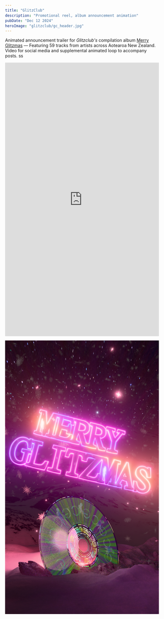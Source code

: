 ```yaml
---
title: "GlitzClub"
description: "Promotional reel, album announcement animation"
pubDate: "Dec 12 2024"
heroImage: "glitzclub/gc_header.jpg"
---
```


Animated announcement trailer for _Glitzclub's_ compilation album [Merry Glitzmas](https://glitzclub.bandcamp.com/album/merry-glitzmas) — Featuring 59 tracks from artists across Aotearoa New Zealand. Video for social media and supplemental animated loop to accompany posts.
ss

<div style="padding:177.78% 0 0 0;position:relative;"><iframe src="https://player.vimeo.com/video/1053218953?badge=0&amp;autopause=0&amp;player_id=0&amp;app_id=58479" frameborder="0" allow="autoplay; fullscreen; picture-in-picture; clipboard-write; encrypted-media" style="position:absolute;top:0;left:0;width:100%;height:100%;" title="glitzclub_wip_video_07"></iframe></div><script src="https://player.vimeo.com/api/player.js"></script>

![merryglitzmas](glitzclub/0504.png)

